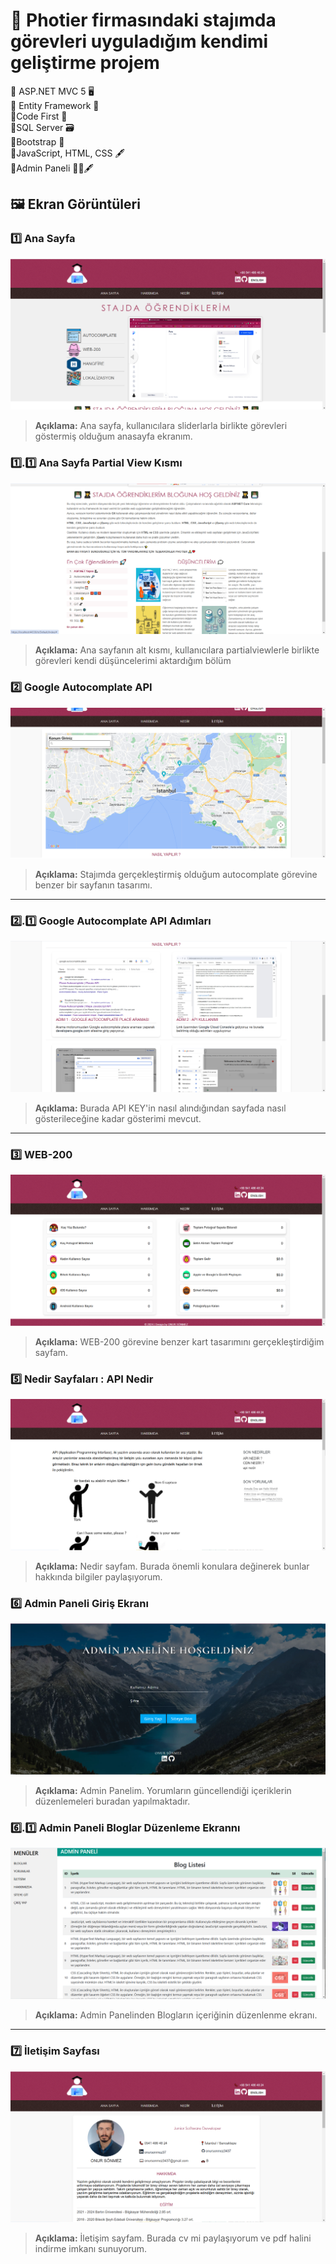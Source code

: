 # 📸 Photier firmasındaki stajımda görevleri uyguladığım kendimi geliştirme projem

🎯 ASP.NET MVC 5 🖥️<br/>
🎯 Entity Framework 🔗<br/>
🎯Code First 💾<br/>
🎯SQL Server 🗃️<br/>
🎯Bootstrap 🎨<br/>
🎯JavaScript, HTML, CSS 🖋️<br/>
🎯Admin Paneli 👨‍💼🖋️<br/>
## 🖼️ Ekran Görüntüleri
### 1️⃣ Ana Sayfa
![Ana Sayfa](https://github.com/onursonmez3437/stajGorevlerim-main/blob/main/WebApplication1/images/anasayfa.png)
> **Açıklama:** Ana sayfa, kullanıcılara sliderlarla birlikte görevleri göstermiş olduğum anasayfa ekranım.
### 1️⃣.1️⃣ Ana Sayfa Partial View Kısmı
![Ana Sayfa](https://github.com/onursonmez3437/stajGorevlerim-main/blob/main/WebApplication1/images/anasayfa_partialview.png)
> **Açıklama:** Ana sayfanın alt kısmı, kullanıcılara partialviewlerle birlikte görevleri kendi düşüncelerimi aktardığım bölüm

### 2️⃣ Google Autocomplate API
![Kullanıcı Profili](https://github.com/onursonmez3437/stajGorevlerim-main/blob/main/WebApplication1/images/autocomplate1.png)
> **Açıklama:** Stajımda gerçekleştirmiş olduğum autocomplate görevine benzer bir sayfanın tasarımı. 
---

### 2️⃣.1️⃣ Google Autocomplate API Adımları
![Ayarlar](https://github.com/onursonmez3437/stajGorevlerim-main/blob/main/WebApplication1/images/autocomplate2.png)
> **Açıklama:** Burada API KEY'in nasıl alındığından sayfada nasıl gösterileceğine kadar gösterimi mevcut.
---
### 3️⃣ WEB-200
![WEB-200](https://github.com/onursonmez3437/stajGorevlerim-main/blob/main/WebApplication1/images/web-200.png)
> **Açıklama:** WEB-200 görevine benzer kart tasarımını gerçekleştirdiğim sayfam.

### 5️⃣ Nedir Sayfaları : API Nedir
![Nedir Paneli](https://github.com/onursonmez3437/stajGorevlerim-main/blob/main/WebApplication1/images/API.png)
> **Açıklama:** Nedir sayfam. Burada önemli konulara değinerek bunlar hakkında bilgiler paylaşıyorum.


### 6️⃣ Admin Paneli Giriş Ekranı
![Admin Paneli](https://github.com/onursonmez3437/stajGorevlerim-main/blob/main/WebApplication1/images/admin_paneli.png)
> **Açıklama:** Admin Panelim. Yorumların güncellendiği içeriklerin düzenlemeleri buradan yapılmaktadır.

### 6️⃣.1️⃣ Admin Paneli Bloglar Düzenleme Ekrannı
![Admin Paneli](https://github.com/onursonmez3437/stajGorevlerim-main/blob/main/WebApplication1/images/admin_paneli_bloglar.png)
> **Açıklama:** Admin Panelinden Blogların içeriğinin düzenlenme ekranı.
---
### 7️⃣ İletişim Sayfası
![İletişim Paneli](https://github.com/onursonmez3437/stajGorevlerim-main/blob/main/WebApplication1/images/iletisim.png)
> **Açıklama:** İletişim sayfam. Burada cv mi paylaşıyorum ve pdf halini indirme imkanı sunuyorum.
